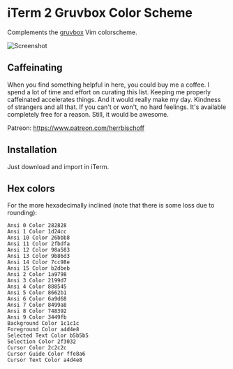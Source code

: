 # iTerm 2 Gruvbox Color Scheme

Complements the [gruvbox](https://github.com/morhetz/gruvbox) Vim colorscheme.

![Screenshot](screenshot.png)

## Caffeinating

When you find something helpful in here, you could buy me a coffee. I spend a lot of time and effort on curating this list. Keeping me properly caffeinated accelerates things. And it would really make my day. Kindness of strangers and all that. If you can't or won't, no hard feelings. It's available completely free for a reason. Still, it would be awesome.

Patreon: https://www.patreon.com/herrbischoff

## Installation

Just download and import in iTerm.

## Hex colors

For the more hexadecimally inclined (note that there is some loss due to rounding):

```
Ansi 0 Color 282828
Ansi 1 Color 1d24cc
Ansi 10 Color 26bbb8
Ansi 11 Color 2fbdfa
Ansi 12 Color 98a583
Ansi 13 Color 9b86d3
Ansi 14 Color 7cc98e
Ansi 15 Color b2dbeb
Ansi 2 Color 1a9798
Ansi 3 Color 2199d7
Ansi 4 Color 888545
Ansi 5 Color 8662b1
Ansi 6 Color 6a9d68
Ansi 7 Color 8499a8
Ansi 8 Color 748392
Ansi 9 Color 3449fb
Background Color 1c1c1c
Foreground Color a4d4e8
Selected Text Color b5b5b5
Selection Color 2f3032
Cursor Color 2c2c2c
Cursor Guide Color ffe8a6
Cursor Text Color a4d4e8
```
